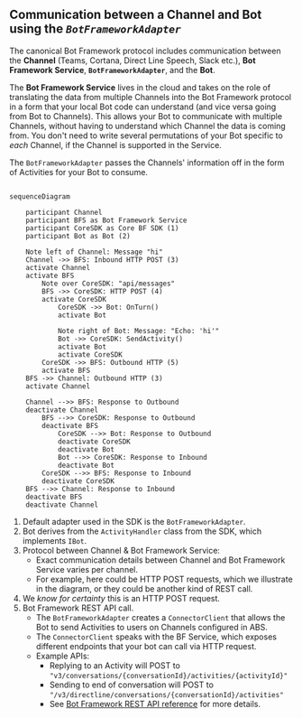 ## **Communication between a Channel and Bot using the *`BotFrameworkAdapter`***
The canonical Bot Framework protocol includes communication between the **Channel** (Teams, Cortana, Direct Line Speech, Slack etc.), **Bot Framework Service**, **`BotFrameworkAdapter`**, and the **Bot**.

The **Bot Framework Service** lives in the cloud and takes on the role of translating the data from multiple Channels into the Bot Framework protocol in a form that your local Bot code can understand (and vice versa going from Bot to Channels). This allows your Bot to communicate with multiple Channels, without having to understand which Channel the data is coming from. You don't need to write several permutations of your Bot specific to *each* Channel, if the Channel is supported in the Service.

The `BotFrameworkAdapter` passes the Channels' information off in the form of Activities for your Bot to consume.

```mermaid

sequenceDiagram

    participant Channel
    participant BFS as Bot Framework Service
    participant CoreSDK as Core BF SDK (1)
    participant Bot as Bot (2)

    Note left of Channel: Message "hi"
    Channel ->> BFS: Inbound HTTP POST (3)
    activate Channel
    activate BFS
        Note over CoreSDK: "api/messages"
        BFS ->> CoreSDK: HTTP POST (4)
        activate CoreSDK
            CoreSDK ->> Bot: OnTurn()
            activate Bot
            
            Note right of Bot: Message: "Echo: 'hi'"
            Bot ->> CoreSDK: SendActivity()
            activate Bot
            activate CoreSDK
        CoreSDK ->> BFS: Outbound HTTP (5)
        activate BFS
    BFS ->> Channel: Outbound HTTP (3)
    activate Channel
    
    Channel -->> BFS: Response to Outbound
    deactivate Channel
        BFS -->> CoreSDK: Response to Outbound
        deactivate BFS
            CoreSDK -->> Bot: Response to Outbound
            deactivate CoreSDK
            deactivate Bot
            Bot -->> CoreSDK: Response to Inbound
            deactivate Bot
        CoreSDK -->> BFS: Response to Inbound
        deactivate CoreSDK
    BFS -->> Channel: Response to Inbound
    deactivate BFS
    deactivate Channel
```

1. Default adapter used in the SDK is the `BotFrameworkAdapter`.
2. Bot derives from the `ActivityHandler` class from the SDK, which implements `IBot`.
3. Protocol between Channel & Bot Framework Service:
    * Exact communication details between Channel and Bot Framework Service varies per channel.
    * For example, here could be HTTP POST requests, which we illustrate in the diagram, or they could be another kind of REST call.
4. We *know for certainty* this is an HTTP POST request. 
5. Bot Framework REST API call.
    * The `BotFrameworkAdapter` creates a `ConnectorClient` that allows the Bot to send Activities to users on Channels configured in ABS.
    * The `ConnectorClient` speaks with the BF Service, which exposes different endpoints that your bot can call via HTTP request. 
    * Example APIs:
        * Replying to an Activity will POST to `"v3/conversations/{conversationId}/activities/{activityId}"`
        * Sending to end of conversation will POST to `"/v3/directline/conversations/{conversationId}/activities"`
        * See [Bot Framework REST API reference](https://docs.microsoft.com/en-us/azure/bot-service/rest-api/bot-framework-rest-connector-api-reference?view=azure-bot-service-4.0) for more details.